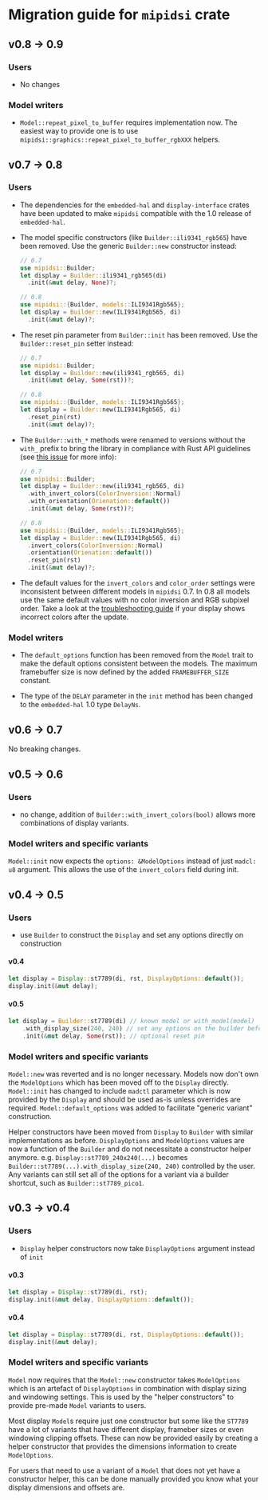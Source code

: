 # Migration guide for `mipidsi` crate

## v0.8 -> 0.9

### Users

* No changes

### Model writers

* `Model::repeat_pixel_to_buffer` requires implementation now. The easiest way to provide one is to use `mipidsi::graphics::repeat_pixel_to_buffer_rgbXXX` helpers.

## v0.7 -> 0.8

### Users

* The dependencies for the `embedded-hal` and `display-interface` crates have been updated to make `mipidsi` compatible with the 1.0 release of `embedded-hal`.

* The model specific constructors (like `Builder::ili9341_rgb565`) have been removed. Use the generic `Builder::new` constructor instead:
  ```rust
  // 0.7
  use mipidsi::Builder;
  let display = Builder::ili9341_rgb565(di)
    .init(&mut delay, None)?;

  // 0.8
  use mipidsi::{Builder, models::ILI9341Rgb565};
  let display = Builder::new(ILI9341Rgb565, di)
    .init(&mut delay)?;
  ```
* The reset pin parameter from `Builder::init` has been removed. Use the `Builder::reset_pin` setter instead:
  ```rust
  // 0.7
  use mipidsi::Builder;
  let display = Builder::new(ili9341_rgb565, di)
    .init(&mut delay, Some(rst))?;

  // 0.8
  use mipidsi::{Builder, models::ILI9341Rgb565};
  let display = Builder::new(ILI9341Rgb565, di)
    .reset_pin(rst)
    .init(&mut delay)?;
  ```

* The `Builder::with_*` methods were renamed to versions without the `with_` prefix to bring the library in compliance with Rust API guidelines (see [this issue](https://github.com/almindor/mipidsi/issues/113) for more info):
  ```rust
  // 0.7
  use mipidsi::Builder;
  let display = Builder::new(ili9341_rgb565, di)
    .with_invert_colors(ColorInversion::Normal)
    .with_orientation(Orienation::default())
    .init(&mut delay, Some(rst))?;

  // 0.8
  use mipidsi::{Builder, models::ILI9341Rgb565};
  let display = Builder::new(ILI9341Rgb565, di)
    .invert_colors(ColorInversion::Normal)
    .orientation(Orienation::default())
    .reset_pin(rst)
    .init(&mut delay)?;
  ```

* The default values for the `invert_colors` and `color_order` settings were inconsistent between different models in `mipidsi` 0.7. In 0.8 all models use the same default values with no color inversion and RGB subpixel order. Take a look at the [troubleshooting guide](https://github.com/almindor/mipidsi/blob/master/docs/TROUBLESHOOTING.md#incorrect-colors) if your display shows incorrect colors after the update.

### Model writers

* The `default_options` function has been removed from the `Model` trait to make the default options consistent between the models. The maximum framebuffer size is now defined by the added `FRAMEBUFFER_SIZE` constant.

* The type of the `DELAY` parameter in the `init` method has been changed to the `embedded-hal` 1.0 type `DelayNs`.

## v0.6 -> 0.7

No breaking changes.

## v0.5 -> 0.6

### Users

* no change, addition of `Builder::with_invert_colors(bool)` allows more combinations of display variants.

### Model writers and specific variants

`Model::init` now expects the `options: &ModelOptions` instead of just `madcl: u8` argument. This allows the use of the `invert_colors` field during init.

## v0.4 -> 0.5

### Users

* use `Builder` to construct the `Display` and set any options directly on construction

#### v0.4

```rust
let display = Display::st7789(di, rst, DisplayOptions::default());
display.init(&mut delay);
```

#### v0.5

```rust
let display = Builder::st7789(di) // known model or with_model(model)
    .with_display_size(240, 240) // set any options on the builder before init
    .init(&mut delay, Some(rst)); // optional reset pin
```

### Model writers and specific variants

`Model::new` was reverted and is no longer necessary. Models now don't own the `ModelOptions` which has been moved off to the `Display` directly. `Model::init` has changed to include `madctl` parameter which is now provided by the `Display` and should be used as-is unless overrides are required.
`Model::default_options` was added to facilitate "generic variant" construction.

Helper constructors have been moved from `Display` to `Builder` with similar implementations as before.
`DisplayOptions` and `ModelOptions` values are now a function of the `Builder` and do not necessitate a constructor helper anymore. e.g. `Display::st7789_240x240(...)` becomes `Builder::st7789(...).with_display_size(240, 240)` controlled by the user.
Any variants can still set all of the options for a variant via a builder shortcut, such as `Builder::st7789_pico1`.

## v0.3 -> v0.4

### Users

* `Display` helper constructors now take `DisplayOptions` argument instead of `init`

#### v0.3

```rust
let display = Display::st7789(di, rst);
display.init(&mut delay, DisplayOptions::default());
```

#### v0.4 

```rust
let display = Display::st7789(di, rst, DisplayOptions::default());
display.init(&mut delay);
```

### Model writers and specific variants

`Model` now requires that the `Model::new` constructor takes `ModelOptions` which is an artefact of `DisplayOptions` in combination with display sizing and windowing settings. This is used by the "helper constructors" to provide pre-made `Model` variants to users.

Most display `Model`s require just one constructor but some like the `ST7789` have a lot of variants that have different display, frameber sizes or even windowing clipping offsets. These can now be provided easily by creating a helper constructor that provides the dimensions information to create `ModelOptions`.

For users that need to use a variant of a `Model` that does not yet have a constructor helper, this can be done manually provided you know what your display dimensions and offsets are.